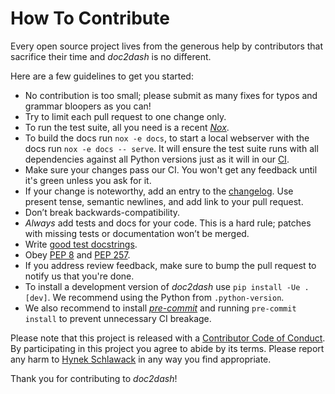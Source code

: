 # How To Contribute

Every open source project lives from the generous help by contributors that sacrifice their time and *doc2dash* is no different.

Here are a few guidelines to get you started:

- No contribution is too small; please submit as many fixes for typos and grammar bloopers as you can!
- Try to limit each pull request to one change only.
- To run the test suite, all you need is a recent [*Nox*](https://nox.thea.codes/en/stable/).
- To build the docs run `nox -e docs`, to start a local webserver with the docs run `nox -e docs -- serve`.
  It will ensure the test suite runs with all dependencies against all Python versions just as it will in our [CI](https://github.com/hynek/doc2dash/actions).
- Make sure your changes pass our CI.
  You won't get any feedback until it's green unless you ask for it.
- If your change is noteworthy, add an entry to the [changelog](https://github.com/hynek/doc2dash/blob/main/CHANGELOG.md).
  Use present tense, semantic newlines, and add link to your pull request.
- Don’t break backwards-compatibility.
- *Always* add tests and docs for your code.
  This is a hard rule; patches with missing tests or documentation won’t be merged.
- Write [good test docstrings](https://jml.io/pages/test-docstrings.html).
- Obey [PEP 8](https://www.python.org/dev/peps/pep-0008/) and [PEP 257](https://www.python.org/dev/peps/pep-0257/).
- If you address review feedback, make sure to bump the pull request to notify us that you're done.
- To install a development version of *doc2dash* use `pip install -Ue .[dev]`.
  We recommend using the Python from `.python-version`.
- We also recommend to install [_pre-commit_](https://pre-commit.com) and running `pre-commit install` to prevent unnecessary CI breakage.

Please note that this project is released with a [Contributor Code of Conduct](https://github.com/hynek/doc2dash/blob/main/.github/CODE_OF_CONDUCT.md).
By participating in this project you agree to abide by its terms.
Please report any harm to [Hynek Schlawack](https://hynek.me/about/) in any way you find appropriate.

Thank you for contributing to *doc2dash*!
